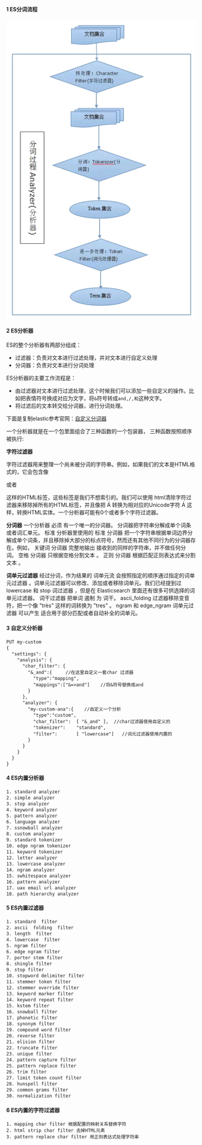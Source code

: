 #### 1 ES分词流程

![](../../image/bigdata/es/es分词流程.jpg)

#### 2 ES分析器

ES的整个分析器有两部分组成：

- 过滤器：负责对文本进行过滤处理，并对文本进行自定义处理
- 分词器：负责对文本进行分词处理

ES分析器的主要工作流程是： 

- 由过滤器对文本进行过滤处理，这个时候我们可以添加一些自定义的操作。比如把表情符号换成对应为文字，将`&`符号转成`and,/,和`这种文字。
-  将过滤后的文本转交给分词器，进行分词处理。



下面是复制elastic参考官网：[自定义分词器](https://www.elastic.co/guide/cn/elasticsearch/guide/current/custom-analyzers.html)


一个分析器就是在一个包里面组合了三种函数的一个包装器， 三种函数按照顺序被执行:

**字符过滤器**

字符过滤器用来整理一个尚未被分词的字符串。例如，如果我们的文本是HTML格式的，它会包含像 <p> 或者 <div> 这样的HTML标签，这些标签是我们不想索引的。我们可以使用 html清除字符过滤器来移除掉所有的HTML标签，并且像把 &Aacute; 转换为相对应的Unicode字符 Á 这样，转换HTML实体。一个分析器可能有0个或者多个字符过滤器。

**分词器**
一个分析器 必须 有一个唯一的分词器。 分词器把字符串分解成单个词条或者词汇单元。 标准 分析器里使用的 标准 分词器 把一个字符串根据单词边界分解成单个词条，并且移除掉大部分的标点符号，然而还有其他不同行为的分词器存在。例如， 关键词 分词器 完整地输出 接收到的同样的字符串，并不做任何分词。 空格 分词器 只根据空格分割文本 。 正则 分词器 根据匹配正则表达式来分割文本 。

**词单元过滤器**
经过分词，作为结果的 词单元流 会按照指定的顺序通过指定的词单元过滤器 。词单元过滤器可以修改、添加或者移除词单元。我们已经提到过 lowercase 和 stop 词过滤器 ，但是在 Elasticsearch 里面还有很多可供选择的词单元过滤器。 词干过滤器 把单词 遏制 为 词干。 ascii_folding 过滤器移除变音符，把一个像 "très" 这样的词转换为 "tres" 。 ngram 和 edge_ngram 词单元过滤器 可以产生 适合用于部分匹配或者自动补全的词单元。



#### 3  自定义分析器

```
PUT my-custom
{
  "settings": {
    "analysis": { 
      "char_filter": {  
        "&_and":{     //在这里自定义一套char 过滤器
          "type":"mapping",
          "mappings":["&=>and"]    //将&符号替换成and
        }
      },
      "analyzer": {
        "my-custom-ana":{    //自定义一个分析
          "type":"custom",
          "char_filter":  [ "&_and" ],  //char过滤器使用自定义的
          "tokenizer":    "standard",
          "filter":       [ "lowercase"]   //词元过滤器使用内置的
        }
      }
    }
  }
}
```

#### 4 ES内置分析器

``` shell
1. standard analyzer
2. simple analyzer
3. stop analyzer
4. keyword analyzer
5. pattern analyzer
6. language analyzer
7. ssnowball analyzer
8. custom analyzer
9. standard tokenizer
10. edge ngram tokenizer
11. keyword tokenizer
12. letter analyzer
13. lowercase analyzer
14. ngram analyzer
15. swhitespace analyzer
16. pattern analyzer
17. uax email url analyzer
18. path hierarchy analyzer
```

#### 5 ES内置过滤器

```shell
1. standard  filter
2. ascii  folding  filter
3. length  filter
4. lowercase  filter
5. ngram filter
6. edge ngram filter
7. porter stem filter
8. shingle filter
9. stop filter 
10. stopword delimiter filter
11. stemmer token filter
12. stemmer override filter
13. keyword marker filter
14. keyword repeat filter
15. kstem filter
16. snowball filter
17. phonetic filter
18. synonym filter
19. compound word filter
20. reverse filter
21. elision filter
22. truncate filter
23. unique filter
24. pattern capture filter
25. pattern replace filter
26. trim filter
27. limit token count filter
28. hunspell filter
29. common grams filter
30. normalization filter
```

#### 6 ES内置的字符过滤器

```shell
1. mapping char filter 根据配置的映射关系替换字符
2. html strip char filter 去掉HTML元素
3. pattern replace char filter 用正则表达式处理字符串
```